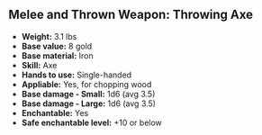 ## Melee and Thrown Weapon: Throwing Axe
- **Weight:** 3.1 lbs
- **Base value:** 8 gold
- **Base material:** Iron
- **Skill:** Axe
- **Hands to use:** Single-handed
- **Appliable:** Yes, for chopping wood
- **Base damage - Small:** 1d6 (avg 3.5)
- **Base damage - Large:** 1d6 (avg 3.5)
- **Enchantable:** Yes
- **Safe enchantable level:** +10 or below

